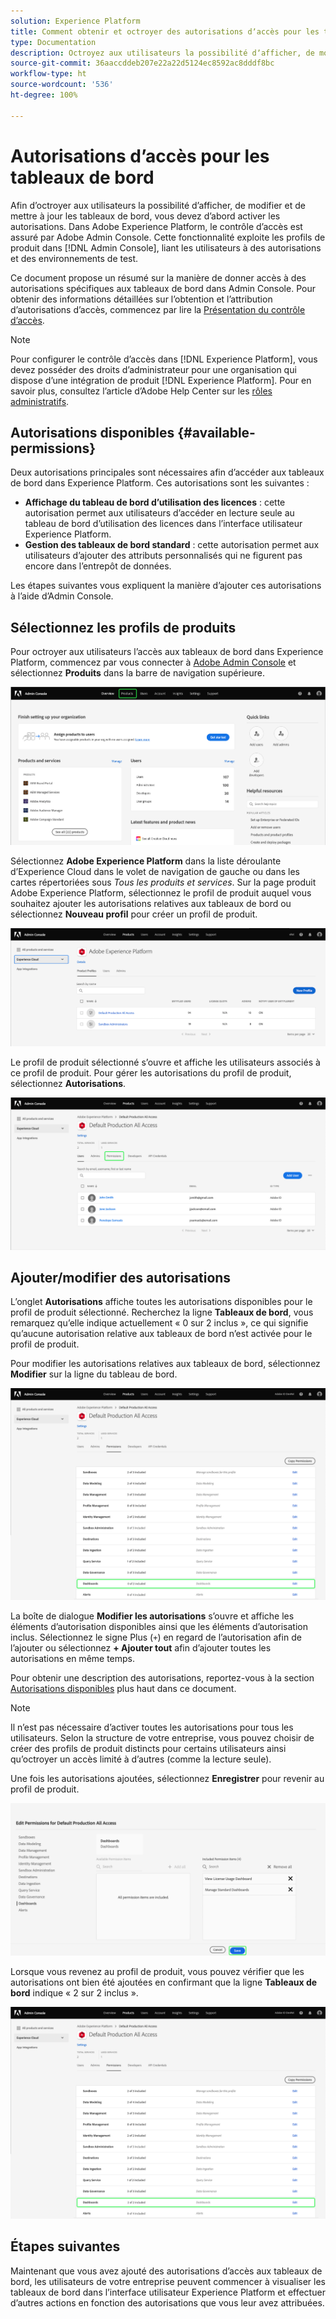 ```yaml
---
solution: Experience Platform
title: Comment obtenir et octroyer des autorisations dʼaccès pour les tableaux de bord Experience Platform
type: Documentation
description: Octroyez aux utilisateurs la possibilité dʼafficher, de modifier et de mettre à jour les tableaux de bord Experience Platform à lʼaide dʼAdobe Admin Console.
source-git-commit: 36aaccddeb207e22a22d5124ec8592ac8dddf8bc
workflow-type: ht
source-wordcount: '536'
ht-degree: 100%

---
```



# Autorisations dʼaccès pour les tableaux de bord

Afin dʼoctroyer aux utilisateurs la possibilité dʼafficher, de modifier et de mettre à jour les tableaux de bord, vous devez dʼabord activer les autorisations. Dans Adobe Experience Platform, le contrôle dʼaccès est assuré par Adobe Admin Console. Cette fonctionnalité exploite les profils de produit dans [!DNL Admin Console], liant les utilisateurs à des autorisations et des environnements de test.

Ce document propose un résumé sur la manière de donner accès à des autorisations spécifiques aux tableaux de bord dans Admin Console. Pour obtenir des informations détaillées sur lʼobtention et lʼattribution dʼautorisations dʼaccès, commencez par lire la [Présentation du contrôle dʼaccès](../access-control/home.md).

>[!NOTE]
>
>Pour configurer le contrôle dʼaccès dans [!DNL Experience Platform], vous devez posséder des droits dʼadministrateur pour une organisation qui dispose dʼune intégration de produit [!DNL Experience Platform]. Pour en savoir plus, consultez l’article d’Adobe Help Center sur les [rôles administratifs](https://helpx.adobe.com/fr/enterprise/using/admin-roles.html).

## Autorisations disponibles {#available-permissions}

Deux autorisations principales sont nécessaires afin dʼaccéder aux tableaux de bord dans Experience Platform. Ces autorisations sont les suivantes :

* **Affichage du tableau de bord dʼutilisation des licences** : cette autorisation permet aux utilisateurs dʼaccéder en lecture seule au tableau de bord dʼutilisation des licences dans lʼinterface utilisateur Experience Platform.
* **Gestion des tableaux de bord standard** : cette autorisation permet aux utilisateurs dʼajouter des attributs personnalisés qui ne figurent pas encore dans lʼentrepôt de données.

Les étapes suivantes vous expliquent la manière dʼajouter ces autorisations à lʼaide dʼAdmin Console.

## Sélectionnez les profils de produits

Pour octroyer aux utilisateurs lʼaccès aux tableaux de bord dans Experience Platform, commencez par vous connecter à [Adobe Admin Console](https://adminconsole.adobe.com) et sélectionnez **Produits** dans la barre de navigation supérieure.

![](images/admin-console/admin-console-overview.png)

Sélectionnez **Adobe Experience Platform** dans la liste déroulante dʼExperience Cloud dans le volet de navigation de gauche ou dans les cartes répertoriées sous *Tous les produits et services*. Sur la page produit Adobe Experience Platform, sélectionnez le profil de produit auquel vous souhaitez ajouter les autorisations relatives aux tableaux de bord ou sélectionnez **Nouveau profil** pour créer un profil de produit.

![](images/admin-console/products.png)

Le profil de produit sélectionné sʼouvre et affiche les utilisateurs associés à ce profil de produit. Pour gérer les autorisations du profil de produit, sélectionnez **Autorisations**.

![](images/admin-console/product-users.png)

## Ajouter/modifier des autorisations

Lʼonglet **Autorisations** affiche toutes les autorisations disponibles pour le profil de produit sélectionné. Recherchez la ligne **Tableaux de bord**, vous remarquez quʼelle indique actuellement « 0 sur 2 inclus », ce qui signifie quʼaucune autorisation relative aux tableaux de bord nʼest activée pour le profil de produit.

Pour modifier les autorisations relatives aux tableaux de bord, sélectionnez **Modifier** sur la ligne du tableau de bord.

![](images/admin-console/product-permissions.png)

La boîte de dialogue **Modifier les autorisations** sʼouvre et affiche les éléments dʼautorisation disponibles ainsi que les éléments dʼautorisation inclus. Sélectionnez le signe Plus (`+`) en regard de lʼautorisation afin de lʼajouter ou sélectionnez **+ Ajouter tout** afin dʼajouter toutes les autorisations en même temps.

Pour obtenir une description des autorisations, reportez-vous à la section [Autorisations disponibles](#available-permissions) plus haut dans ce document.

>[!NOTE]
>
>Il nʼest pas nécessaire dʼactiver toutes les autorisations pour tous les utilisateurs. Selon la structure de votre entreprise, vous pouvez choisir de créer des profils de produit distincts pour certains utilisateurs ainsi quʼoctroyer un accès limité à dʼautres (comme la lecture seule).

Une fois les autorisations ajoutées, sélectionnez **Enregistrer** pour revenir au profil de produit.

![](images/admin-console/dashboard-permissions.png)

Lorsque vous revenez au profil de produit, vous pouvez vérifier que les autorisations ont bien été ajoutées en confirmant que la ligne **Tableaux de bord** indique « 2 sur 2 inclus ».

![](images/admin-console/product-permissions-included.png)

## Étapes suivantes

Maintenant que vous avez ajouté des autorisations dʼaccès aux tableaux de bord, les utilisateurs de votre entreprise peuvent commencer à visualiser les tableaux de bord dans lʼinterface utilisateur Experience Platform et effectuer dʼautres actions en fonction des autorisations que vous leur avez attribuées.